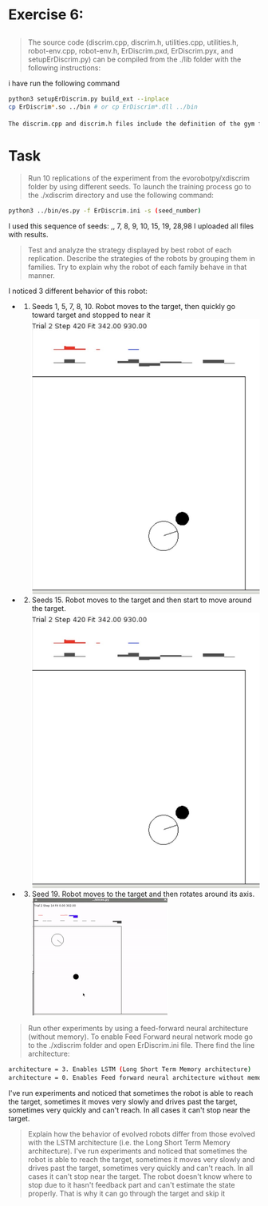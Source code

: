 # Exercise 6: 
## 

>The source code (discrim.cpp, discrim.h, utilities.cpp, utilities.h, robot-env.cpp, robot-env.h, ErDiscrim.pxd, ErDiscrim.pyx, and setupErDiscrim.py) can be compiled from the ./lib folder with the following instructions:

i have run the following command 

```bash
python3 setupErDiscrim.py build_ext --inplace
cp ErDiscrim*.so ../bin # or cp ErDiscrim*.dll ../bin

The discrim.cpp and discrim.h files include the definition of the gym functions (i.e. env-reset(), env.step(), env.render() ext.) and the calculation of the reward. The robot-env.cpp and robot-env.h files include a series of methods that permit to simulate the translation and rotation movement of the robot in 2D, 
```
# Task
> Run 10 replications of the experiment from the evorobotpy/xdiscrim folder by using different seeds. 
To launch the training process go to the ./xdiscrim directory and use the following command:
``` bash
python3 ../bin/es.py -f ErDiscrim.ini -s (seed_number)
```
I used this sequence of seeds: ,, 7, 8, 9, 10, 15, 19, 28,98 I uploaded all files with results.
> Test and analyze the strategy displayed by best robot of each replication. Describe the strategies of the robots by grouping them in families. Try to explain why the robot of each family behave in that manner. 

I noticed 3 different behavior of this  robot:
* 1. Seeds 1, 5, 7, 8, 10. Robot moves to the target, then quickly go toward target and stopped to near it
![Alt text](https://github.com/rodosha98/Behavioural-and-Cognitive-Robotics/blob/task4-6/Exercise6/stuck.jpg "The robot gets stucked near the target")
* 2. Seeds 15. Robot moves to the target and then start to move around the target.
![Alt text](https://github.com/rodosha98/Behavioural-and-Cognitive-Robotics/blob/task4-6/Exercise6/stuck.jpg "The robot gets stucked near the target")
* 3. Seed 19. Robot moves to the target and then  rotates around its axis.
![Alt text](https://github.com/razainno/behavioral_cognitive/blob/master/home_work/exercise_6/ezgif.com-crop.gif "The robot gets stucked near the target")

> Run other experiments by using a feed-forward neural architecture (without memory). 
To enable Feed Forward neural network mode go to the ./xdiscrim folder and open ErDiscrim.ini file.
There find the line architecture:
``` bash
architecture = 3. Enables LSTM (Long Short Term Memory architecture)
architecture = 0. Enables Feed forward neural architecture without memory.
```
I've run experiments and noticed that sometimes the robot is able to reach the target, sometimes it moves very slowly and drives past the target, sometimes very quickly and can't reach. In all cases it can't stop near the target.
> Explain how the behavior of evolved robots differ from those evolved with the LSTM architecture (i.e. the Long Short Term Memory architecture).
I've run experiments and noticed that sometimes the robot is able to reach the target, sometimes it moves very slowly and drives past the target, sometimes very quickly and can't reach. In all cases it can't stop near the target. The robot doesn't know where to stop due to it hasn't feedback part and can't estimate the state properly. That is why it can go through the target and skip it


